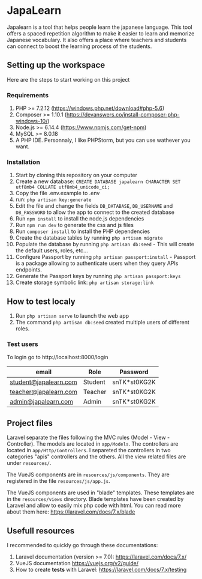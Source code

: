 # JapaLearn
Japalearn is a tool that helps people learn the japanese language. This tool offers a spaced repetition algorithm to make it easier to learn and memorize Japanese vocabulary. It also offers a place where teachers and students can connect to boost the learning process of the students.

## Setting up the workspace
Here are the steps to start working on this project

### Requirements

1. PHP >= 7.2.12 (https://windows.php.net/download#php-5.6)
1. Composer >= 1.10.1 (https://devanswers.co/install-composer-php-windows-10/)
1. Node.js >= 6.14.4 (https://www.npmjs.com/get-npm)
1. MySQL >= 8.0.18
1. A PHP IDE. Personnaly, I like PHPStorm, but you can use wathever you want.

### Installation
1. Start by cloning this repository on your computer
1. Create a new database: `CREATE DATABASE japalearn CHARACTER SET utf8mb4 COLLATE utf8mb4_unicode_ci;`
1. Copy the file .env.example to .env
1. run: `php artisan key:generate`
1. Edit the file and change the fields `DB_DATABASE`, `DB_USERNAME` and `DB_PASSWORD` to allow the app to connect to the created database
1. Run `npm install` to install the node.js dependencies
1. Run `npm run dev` to generate the css and js files
1. Run `composer install` to install the PHP dependencies
1. Create the database tables by running `php artisan migrate`
1. Populate the database by running `php artisan db:seed` - This will create the default users, roles, etc...
1. Configure Passport by running `php artisan passport:install` - Passport is a package allowing to authenticate users when they query APIs endpoints.
1. Generate the Passport keys by running `php artisan passport:keys`
1. Create storage symbolic link: `php artisan storage:link`

## How to test localy
1. Run `php artisan serve` to launch the web app
1. The command `php artisan db:seed` created multiple users of different roles.

### Test users
To login go to http://localhost:8000/login

| email                   | Role    | Password     |
|-------------------------|---------|--------------|
| student@japalearn.com   | Student | snTK*st0KG2K |
| teacher@japalearn.com   | Teacher | snTK*st0KG2K |
| admin@japalearn.com     | Admin   | snTK*st0KG2K |


## Project files
Laravel separate the files following the MVC rules (Model - View - Controller).
The models are located in `app/Models`.
The controllers are located in `app/Http/Controllers`. I separeted the controllers in two categories "apis" controllers and the others.
All the view related files are under `resources/`.

The VueJS components are in `resources/js/components`. They are registered in the file `resources/js/app.js`.

The VueJS components are used in "blade" templates. These templates are in the `resources/views` directory. Blade templates have been created by Laravel and allow to easily mix php code with html. You can read more about them here: https://laravel.com/docs/7.x/blade


## Usefull resources
I recommended to quickly go through these documentations:
1. Laravel documentation (version >= 7.0): https://laravel.com/docs/7.x/
1. VueJS documentation https://vuejs.org/v2/guide/
1. How to create **tests** with Laravel: https://laravel.com/docs/7.x/testing
